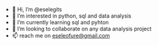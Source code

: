- 👋 Hi, I’m @eselegits
- 👀 I’m interested in python, sql and data analysis
- 🌱 I’m currently learning sql and pyhton
- 💞️ I’m looking to collaborate on any data analysis project
- 📫 reach me on eseleofure@gmail.com

<!---
eselegits/eselegits is a ✨ special ✨ repository because its `README.md` (this file) appears on your GitHub profile.
You can click the Preview link to take a look at your changes.
--->
